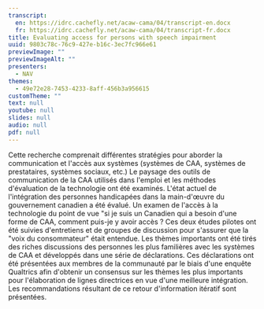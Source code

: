 ```yaml
---
transcript:
  en: https://idrc.cachefly.net/acaw-cama/04/transcript-en.docx
  fr: https://idrc.cachefly.net/acaw-cama/04/transcript-fr.docx
title: Evaluating access for persons with speech impairment
uuid: 9803c78c-76c9-427e-b16c-3ec7fc966e61
previewImage: ""
previewImageAlt: ""
presenters:
  - NAV
themes:
  - 49e72e28-7453-4233-8aff-456b3a956615
customTheme: ""
text: null
youtube: null
slides: null
audio: null
pdf: null
---
```

Cette recherche comprenait différentes stratégies pour aborder la communication et l'accès aux systèmes (systèmes de CAA, systèmes de prestataires, systèmes sociaux, etc.)  Le paysage des outils de communication de la CAA utilisés dans l'emploi et les méthodes d'évaluation de la technologie ont été examinés.  L'état actuel de l'intégration des personnes handicapées dans la main-d'œuvre du gouvernement canadien a été évalué.  Un examen de l'accès à la technologie du point de vue "si je suis un Canadien qui a besoin d'une forme de CAA, comment puis-je y avoir accès ?  Ces deux études pilotes ont été suivies d'entretiens et de groupes de discussion pour s'assurer que la "voix du consommateur" était entendue.  Les thèmes importants ont été tirés des riches discussions des personnes les plus familières avec les systèmes de CAA et développés dans une série de déclarations. Ces déclarations ont été présentées aux membres de la communauté par le biais d'une enquête Qualtrics afin d'obtenir un consensus sur les thèmes les plus importants pour l'élaboration de lignes directrices en vue d'une meilleure intégration. Les recommandations résultant de ce retour d'information itératif sont présentées.
